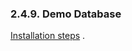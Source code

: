 <div id="installdemomac" class="section">

<div class="titlepage">

<div>

<div>

### 2.4.9. Demo Database

</div>

</div>

</div>

<a href="dbadmin.html#demodbinstallsteps" class="link"
title="Demo Database Installation">Installation steps</a> .

</div>
